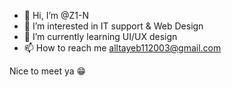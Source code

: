 - 👋 Hi, I’m @Z1-N
- 👀 I’m interested in IT support & Web Design
- 🌱 I’m currently learning UI/UX design
- 📫 How to reach me alltayeb112003@gmail.com

<!---
Z1-N/Z1-N is a ✨ special ✨ repository because its `README.md` (this file) appears on your GitHub profile.
You can click the Preview link to take a look at your changes.
--->
Nice to meet ya 😁
